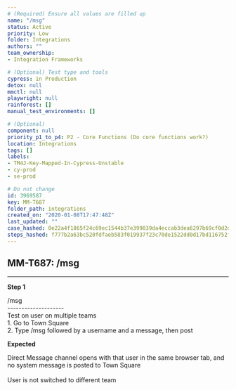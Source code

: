 ```yaml
---
# (Required) Ensure all values are filled up
name: "/msg"
status: Active
priority: Low
folder: Integrations
authors: ""
team_ownership: 
- Integration Frameworks

# (Optional) Test type and tools
cypress: in Production
detox: null
mmctl: null
playwright: null
rainforest: []
manual_test_environments: []

# (Optional)
component: null
priority_p1_to_p4: P2 - Core Functions (Do core functions work?)
location: Integrations
tags: []
labels: 
- TM4J-Key-Mapped-In-Cypress-Unstable
- cy-prod
- se-prod

# Do not change
id: 3969587
key: MM-T687
folder_path: integrations
created_on: "2020-01-08T17:47:48Z"
last_updated: ""
case_hashed: 0e22a4f1865f24c69ec1544b37e399039da4eccab3dea6297b69cf0d2d52cc99c2316f35606d41e2fcaab0c6ee26cbf5
steps_hashed: f777b2a63bc520fdfaeb583f019937f23c70de1522dd0d17bd116752ffe6a4617316be6d31b5321585057f89ecc0176f
---
```


## MM-T687: /msg

---

**Step 1**

/msg\
\--------------------\
Test on user on multiple teams\
1\. Go to Town Square\
2\. Type /msg followed by a username and a message, then post

**Expected**

Direct Message channel opens with that user in the same browser tab, and no system message is posted to Town Square\
\
User is not switched to different team

